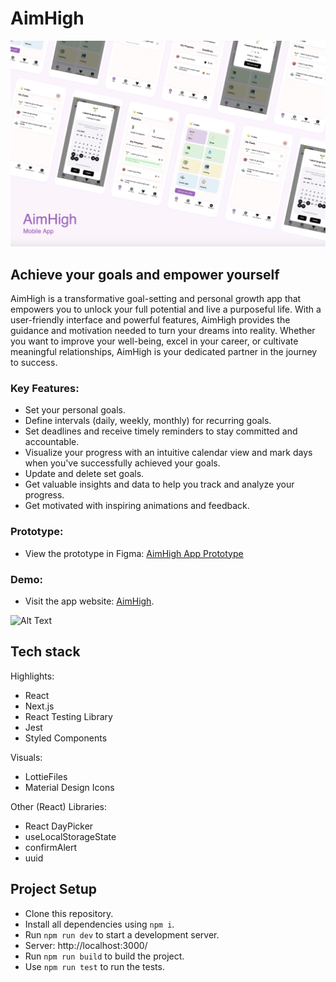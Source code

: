# AimHigh

![AimHigh](/public/aimhigh_app_frames.jpg)

## Achieve your goals and empower yourself

AimHigh is a transformative goal-setting and personal growth app that empowers you to unlock your full potential and live a purposeful life. With a user-friendly interface and powerful features, AimHigh provides the guidance and motivation needed to turn your dreams into reality. Whether you want to improve your well-being, excel in your career, or cultivate meaningful relationships, AimHigh is your dedicated partner in the journey to success.

### Key Features:

- Set your personal goals.
- Define intervals (daily, weekly, monthly) for recurring goals.
- Set deadlines and receive timely reminders to stay committed and accountable.
- Visualize your progress with an intuitive calendar view and mark days when you've successfully achieved your goals.
- Update and delete set goals.
- Get valuable insights and data to help you track and analyze your progress.
- Get motivated with inspiring animations and feedback.

### Prototype:

- View the prototype in Figma: [AimHigh App Prototype](https://www.figma.com/file/TyNlG3VcZEBYxo1MBJQZCb/AimHigh-App?type=design&node-id=0-1&mode=design)

### Demo:

- Visit the app website: [AimHigh](https://aim-high.vercel.app/).

![Alt Text](/public/aimhigh_app_demo.gif)

## Tech stack

Highlights:

- React
- Next.js
- React Testing Library
- Jest
- Styled Components

Visuals:

- LottieFiles
- Material Design Icons

Other (React) Libraries:

- React DayPicker
- useLocalStorageState
- confirmAlert
- uuid

## Project Setup

- Clone this repository.
- Install all dependencies using `npm i`.
- Run `npm run dev` to start a development server.
- Server: http://localhost:3000/
- Run `npm run build` to build the project.
- Use `npm run test` to run the tests.
